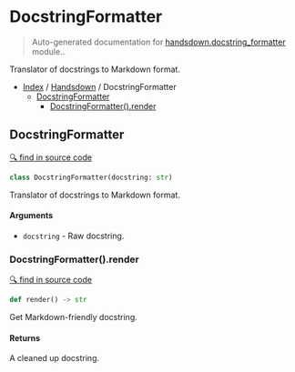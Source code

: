 # DocstringFormatter

> Auto-generated documentation for [handsdown.docstring_formatter](https://github.com/vemel/handsdown/blob/master/handsdown/docstring_formatter.py) module..

Translator of docstrings to Markdown format.

- [Index](../README.md#modules) / [Handsdown](index.md#handsdown) / DocstringFormatter
  - [DocstringFormatter](#docstringformatter)
    - [DocstringFormatter().render](#docstringformatterrender)

## DocstringFormatter

[🔍 find in source code](https://github.com/vemel/handsdown/blob/master/handsdown/docstring_formatter.py#L13)

```python
class DocstringFormatter(docstring: str)
```

Translator of docstrings to Markdown format.

#### Arguments

- `docstring` - Raw docstring.

### DocstringFormatter().render

[🔍 find in source code](https://github.com/vemel/handsdown/blob/master/handsdown/docstring_formatter.py#L59)

```python
def render() -> str
```

Get Markdown-friendly docstring.

#### Returns

A cleaned up docstring.
